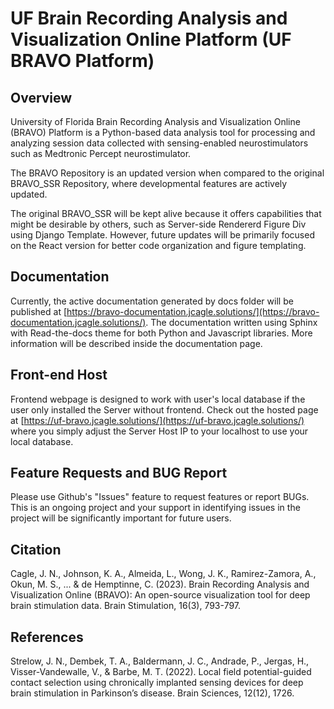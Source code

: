 # UF Brain Recording Analysis and Visualization Online Platform (UF BRAVO Platform)

## Overview

University of Florida Brain Recording Analysis and Visualization Online (BRAVO) Platform is a Python-based data analysis tool for processing and analyzing session data collected with sensing-enabled neurostimulators such as Medtronic Percept neurostimulator.

The BRAVO Repository is an updated version when compared to the original BRAVO_SSR Repository, where developmental features are actively updated. 

The original BRAVO_SSR will be kept alive because it offers capabilities that might be desirable by others, such as Server-side Rendererd Figure Div using Django Template. However, future updates will be primarily focused on the React version for better code organization and figure templating. 

## Documentation

Currently, the active documentation generated by docs folder will be published at [https://bravo-documentation.jcagle.solutions/](https://bravo-documentation.jcagle.solutions/). 
The documentation written using Sphinx with Read-the-docs theme for both Python and Javascript libraries. More information will be described inside the documentation page.

## Front-end Host

Frontend webpage is designed to work with user's local database if the user only installed the Server without frontend. Check out the hosted page at [https://uf-bravo.jcagle.solutions/](https://uf-bravo.jcagle.solutions/) where you simply adjust the Server Host IP to your localhost to use your local database.

## Feature Requests and BUG Report

Please use Github's "Issues" feature to request features or report BUGs. This is an ongoing project and your support in identifying issues in the project will be significantly important for future users. 

## Citation

Cagle, J. N., Johnson, K. A., Almeida, L., Wong, J. K., Ramirez-Zamora, A., Okun, M. S., ... & de Hemptinne, C. (2023). Brain Recording Analysis and Visualization Online (BRAVO): An open-source visualization tool for deep brain stimulation data. Brain Stimulation, 16(3), 793-797.

## References

Strelow, J. N., Dembek, T. A., Baldermann, J. C., Andrade, P., Jergas, H., Visser-Vandewalle, V., & Barbe, M. T. (2022). Local field potential-guided contact selection using chronically implanted sensing devices for deep brain stimulation in Parkinson’s disease. Brain Sciences, 12(12), 1726.